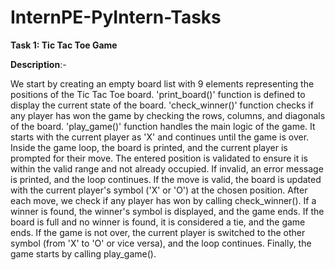# InternPE-PyIntern-Tasks

**Task 1: Tic Tac Toe Game**


**Description**:- 

We start by creating an empty board list with 9 elements representing the positions of the Tic Tac Toe board.
'print_board()' function is defined to display the current state of the board.
'check_winner()' function checks if any player has won the game by checking the rows, columns, and diagonals of the board.
'play_game()' function handles the main logic of the game. It starts with the current player as 'X' and continues until the game is over.
Inside the game loop, the board is printed, and the current player is prompted for their move.
The entered position is validated to ensure it is within the valid range and not already occupied. If invalid, an error message is printed, and the loop continues.
If the move is valid, the board is updated with the current player's symbol ('X' or 'O') at the chosen position.
After each move, we check if any player has won by calling check_winner(). If a winner is found, the winner's symbol is displayed, and the game ends.
If the board is full and no winner is found, it is considered a tie, and the game ends.
If the game is not over, the current player is switched to the other symbol (from 'X' to 'O' or vice versa), and the loop continues.
Finally, the game starts by calling play_game().
